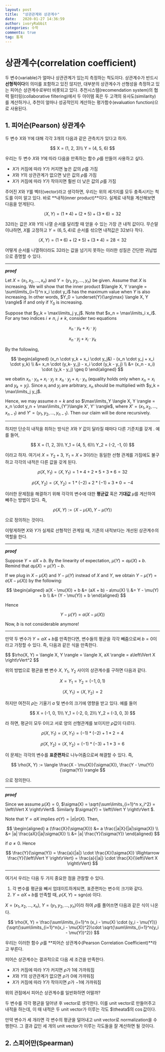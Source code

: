 ```yaml
---
layout: post
title:  "상관관계와 상관계수"
date:   2020-01-27 14:36:59
author: ivoryRabbit
categories: 수학
comments: true
tag: 통계
---
```


# 상관계수(correlation coefficient)

두 변수(variable)가 얼마나 상관관계가 있는지 측정하는 척도이다. 상관계수가 반드시 **선형적이다**의 의미를 포함하고 있진 않지만, 대부분의 상관계수가 선형성을 측정하고 있는 피어슨 상관계수로부터 비롯되고 있다. 추천시스템(recomendation system)의 협력 필터링(collaborative filtering)에서 두 아이템 혹은 두 고객의 유사도(similarity)를 계산하거나, 추천이 얼마나 성공적인지 계산하는 평가함수(evaluation function)으로 사용된다.

## 1. 피어슨(Pearson) 상관계수

두 변수 X와 Y에 대해 각각 3개의 다음과 같은 관측치가 있다고 하자.

$$ X = (1, 2, 3)\\ Y = (4, 5, 6) $$

우리는 두 변수 $X$와 $Y$에 따라 다음을 만족하는 함수 $\rho$를 만들어 사용하고 싶다.

- $X$가 커짐에 따라 $Y$가 커지면 높은 값의 $\rho$를 가짐
- $X$와 $Y$의 상관관계가 없으면 낮은 값의 $\rho$를 가짐
- $X$가 커짐에 따라 $Y$가 작아지면 훨씬 더 낮은 값의 $\rho$를 가짐

주어진 $X$와 $Y$를 벡터(vector)라고 생각하면, 우리는 위의 세가지를 모두 충족시키는 척도를 이미 알고 있다. 바로 **내적(inner product)**이다. 실제로 내적을 계산해보면 다음을 얻게된다.

$$\langle X, Y \rangle = (1 * 4) + (2 * 5) + (3 * 6) = 32$$

32라는 값은 $X$와 $Y$의 나열 순서를 달리할 때 얻을 수 있는 가장 큰 내적 값이다. 무슨말이냐하면, $X$를 고정하고 $Y = (6, 5, 4)$로 순서를 섞으면 내적값은 32보다 작다.

$$\langle X, Y \rangle = (1 * 6) + (2 * 5) + (3 * 4) = 28 < 32$$

어떻게 순서를 나열하더라도 32라는 값을 넘기지 못하는 이러한 성질은 간단한 귀납법으로 증명할 수 있다.

---
**_proof_**

Let $X = (x_1, x_2, \ldots, x_n)$ and $Y = (y_1, y_2, \ldots, y_n)$ be given. Assume that $X$ is increasing. We will show that the inner product $\langle X, Y \rangle = \sum\limits_{i=1}^n x_i \cdot y_i$ has the maximum value when $Y$ is also increasing. In other words, $Y_0 = \underset{Y}{\arg\max} \langle X, Y \rangle$ if and only if $Y_0$ is increasing.

Suppose that $y_k = \max\limits_j y_j$. Note that $x_n = \max\limits_i x_i$. For any two indices $i\neq n$, $j\neq k$, consider two equations

$$x_n \cdot y_k + x_i \cdot y_j$$

$$x_n \cdot y_j + x_i \cdot y_k$$

By the following,

$$
\begin{aligned}
(x_n \cdot y_k + x_i \cdot y_j&) - (x_n \cdot y_j + x_i \cdot y_k) 
\\ &= x_n \cdot (y_k- y_j) - x_i \cdot (y_k - y_j)
\\ &= (x_n - x_i) \cdot (y_k - y_j) \geq 0
\end{aligned}
$$

we obatin $x_n \cdot y_n + x_i \cdot y_j \geq x_n \cdot y_j + x_i \cdot y_n$ (equality holds only when $x_n = x_i$ and $y_k = y_j$). Since $x_i$ and $y_j$ are arbitrary, $x_n$ should be multiplied with $y_k = \max\limits_j y_j$.

Hence, we may assume $n = k$ and so $\max\limits_Y \langle X, Y \rangle = x_n \cdot y_n + \max\limits_{Y'}\langle X', Y' \rangle$, where $X' = (x_1, x_2, \ldots, x_{n-1})$ and $Y' = (y_1, y_2, \ldots, y_{n-1})$. Then our claim will be done recursively.

---

하지만 단순히 내적을 취하는 방식은 $X$와 $Y$ 값이 달라질 때마다 다른 기준치를 갖게 . 예를 들어, 

$$ X = (1, 2, 3)\\ Y_1 = (4, 5, 6)\\ Y_2 = (-2, -1, 0) $$

이라고 하자. 여기서 $X = Y_2 + 3$, $Y_1 = X + 3$이라는 동일한 선형 관계를 가짐에도 불구하고 각각의 내적은 다른 값을 갖게 된다.

$$ \rho(X, Y_1) = \langle X, Y_1 \rangle = 1*4 + 2*5 + 3*6 = 32 $$

$$ \rho(X, Y_2) = \langle X, Y_2 \rangle = 1*(-2) + 2*(-1) + 3*0 = -4 $$

이러한 문제점을 해결하기 위해 각각의 변수에 대한 **평균값** 혹은 **기대값** $\mu$를 계산하여 빼주는 방법이 있다. 즉, 

$$\rho(X, Y) := \langle X - \mu(X), Y - \mu(Y) \rangle$$

으로 정의하는 것이다.

이렇게하면 $X$와 $Y$가 실제로 선형적인 관계일 때, 기존의 내적보다는 개선된 상관계수의 역할을 한다.

---
**_proof_**

Suppose $Y = aX + b$. By the linearity of expectation, $\mu(Y) = a\mu(X) + b$. Remind that $a\mu(X) = \mu(Y) - b$.

If we plug in $X-\mu(X)$ and $Y-\mu(Y)$ instead of $X$ and $Y$, we obtain $Y-\mu(Y) = a(X-\mu(X))$ by the following:

$$
\begin{aligned}
a(X - \mu(X)) + b &= (aX + b) - a\mu(X)
\\ &= Y - \mu(Y) + b
\\ &= (Y - \mu(Y)) + b
\end{aligned}
$$

Hence

$$
Y - \mu(Y) = a(X - \mu(X))
$$

Now, $b$ is not considerable anymore! 

---

만약 두 변수가 $Y = aX + b$를 만족한다면, 변수들의 평균을 각각 빼줌으로써 $b = 0$이라고 가정할 수 있다. 즉, 다음과 같은 식을 만족한다.

$$ $\rho(X, Y) = \langle X, Y \rangle = \langle X, aX \rangle = a\left\lVert X \right\rVert^2 $$

위의 방법으로 평균을 뺀 변수 $X$, $Y_1$, $Y_2$ 사이의 상관계수를 구하면 다음과 같다.

$$ X = Y_1 = Y_2 = (-1, 0, 1)$$

$$ \langle X, Y_1 \rangle = \langle X, Y_2 \rangle = 2 $$

하지만 여전히 $\rho$는 기울기 $a$ 및 변수의 크기에 영향을 받고 있다. 예를 들어

$$ X = (-1, 0, 1)\\ Y_1 = (-2, 0, 2)\\ Y_2 = (-3, 0, 3) $$

라 하면, 평균이 모두 $0$이고 서로 양의 선형관계를 보이지만 $\rho$값이 다르다.

$$ \rho(X, Y_1) = \langle X, Y_1 \rangle = (-1)*(-2) + 1*2 = 4 $$

$$ \rho(X, Y_2) = \langle X, Y_2 \rangle = (-1)*(-3) + 1*3 = 6 $$

이 문제는 각각의 변수를 **표준편차**로 나누어줌으로써 해결할 수 있다. 즉,

$$ \rho(X, Y) := \langle \frac{X - \mu(X)}{\sigma(X)}, \frac{Y - \mu(Y)}{\sigma(Y)} \rangle $$

으로 정의한다.

---
**_proof_**

Since we assume $\mu(X) = 0$, $\sigma(X) = \sqrt{\sum\limits_{i=1}^n x_i^2} = \left\lVert X \right\rVert$. Similarly $\sigma(Y) =  \left\lVert Y \right\rVert $.

Note that $Y = aX$ implies $\sigma(Y) = |a|\sigma(X)$. Then,

$$
\begin{aligned}
a (\frac{X}{\sigma(X)}) &= a \frac{|a|X}{|a|\sigma(X)}
\\ &= |a| \frac{aX}{|a|\sigma(X)}
\\ &= |a| \frac{Y}{\sigma(Y)}
\end{aligned}
$$

if $a \neq 0$. Hence

$$
\frac{Y}{\sigma(Y)} = \frac{a}{|a|} \cdot \frac{X}{\sigma(X)} \Rightarrow \frac{Y}{\left\lVert Y \right\rVert} = \frac{a}{|a|} \cdot \frac{X}{\left\lVert X \right\rVert}
$$

---

여기서 우리는 다음 두 가지 중요한 점을 관찰할 수 있다.

1. 각 변수를 평균을 빼서 업데이트하게되면, 표준편차는 변수의 크기와 같다.
2. $Y = aX+b$를 만족할 때, $\rho(X, Y) = \text{sgn}(a)$ 이다.

$X = (x_1, x_2, \ldots, x_n)$, $Y = (y_1, y_2, \ldots, y_n)$이라 하여 $\rho$를 풀어쓰면 다음과 같은 식이 나온다.

$$
\rho(X, Y) = \frac{\sum\limits_{i=1}^n (x_i - \mu(X) \cdot (y_i - \mu(Y))}{\sqrt{\sum\limits_{i=1}^n(x_i - \mu(X))^2}\cdot \sqrt{\sum\limits_{i=1}^n(y_i - \mu(Y))^2}}
$$

우리는 이러한 함수 $\rho$를 **피어슨 상관계수(Pearson Correlation Coefficient)**라고 부른다.

피어슨 상관계수는 결과적으로 다음 세 조건을 만족한다.

- $X$가 커짐에 따라 $Y$가 커지면 $\rho$가 $1$에 가까워짐
- $X$와 $Y$의 상관관계가 없으면 $\rho$가 $0$에 가까워짐
- $X$가 커짐에 따라 $Y$가 작아지면 $\rho$가 $-1$에 가까워짐

위의 관점에서 피어슨 상관계수를 일반화하면 어떨까?

두 변수를 각각 평균을 덜어낸 후 vector로 생각한다. 이를 unit vector로 만들어주고 내적을 하는데, 이 때 내적은 두 unit vector가 이루는 각도 $\theata$의 $\cos$값이다.

만약 변수가 세 개라면 각 변수의 평균을 덜어내고 unit vector로 normalization을 수행한다. 그 결과 값인 세 개의 unit vector가 이루는 각도들을 잘 계산하면 될 것이다.

## 2. 스피어만(Spearman) 
